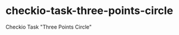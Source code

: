 checkio-task-three-points-circle
================================

Checkio Task "Three Points Circle"
